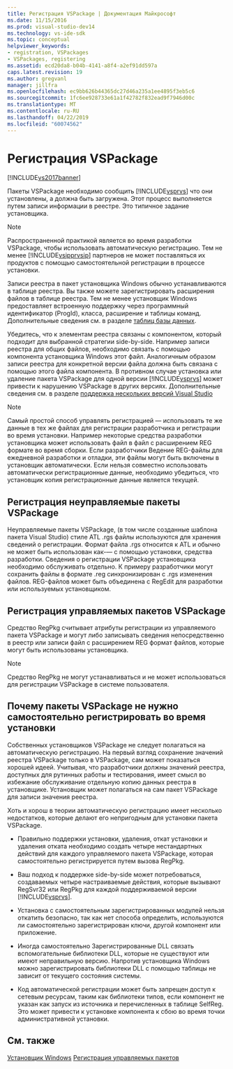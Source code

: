 ```yaml
---
title: Регистрация VSPackage | Документация Майкрософт
ms.date: 11/15/2016
ms.prod: visual-studio-dev14
ms.technology: vs-ide-sdk
ms.topic: conceptual
helpviewer_keywords:
- registration, VSPackages
- VSPackages, registering
ms.assetid: ecd20da8-b04b-4141-a8f4-a2ef91dd597a
caps.latest.revision: 19
ms.author: gregvanl
manager: jillfra
ms.openlocfilehash: ec9bb626b44365dc27d46a235a1ee4895f3eb5c6
ms.sourcegitcommit: 1fc6ee928733e61a1f42782f832ead9f7946d00c
ms.translationtype: MT
ms.contentlocale: ru-RU
ms.lasthandoff: 04/22/2019
ms.locfileid: "60074562"
---
```

# <a name="vspackage-registration"></a>Регистрация VSPackage
[!INCLUDE[vs2017banner](../../includes/vs2017banner.md)]

Пакеты VSPackage необходимо сообщить [!INCLUDE[vsprvs](../../includes/vsprvs-md.md)] что они установлены, а должна быть загружена. Этот процесс выполняется путем записи информации в реестре. Это типичное задание установщика.  
  
> [!NOTE]
>  Распространенной практикой является во время разработки VSPackage, чтобы использовать автоматическую регистрацию. Тем не менее [!INCLUDE[vsipprvsip](../../includes/vsipprvsip-md.md)] партнеров не может поставляться их продуктов с помощью самостоятельной регистрации в процессе установки.  
  
 Записи реестра в пакет установщика Windows обычно устанавливаются в таблице реестра. Вы также можете зарегистрировать расширения файлов в таблице реестра. Тем не менее установщик Windows предоставляет встроенную поддержку через программный идентификатор (ProgId), класса, расширение и таблицы команд. Дополнительные сведения см. в разделе [таблиц базы данных](http://msdn.microsoft.com/library/aa368259\(VS.85\).aspx).  
  
 Убедитесь, что к элементам реестра связаны с компонентом, который подходит для выбранной стратегии side-by-side. Например записи реестра для общих файлов, необходимо связать с помощью компонента установщика Windows этот файл. Аналогичным образом записи реестра для конкретной версии файла должна быть связана с помощью этого файла компонента. В противном случае установка или удаление пакета VSPackage для одной версии [!INCLUDE[vsprvs](../../includes/vsprvs-md.md)] может привести к нарушению VSPackage в других версиях. Дополнительные сведения см. в разделе [поддержка нескольких версий Visual Studio](../../extensibility/supporting-multiple-versions-of-visual-studio.md)  
  
> [!NOTE]
>  Самый простой способ управлять регистрацией — использовать те же данные в тех же файлах для регистрации разработчика и регистрации во время установки. Например некоторые средства разработки установщика может использовать файл в файл с расширением REG формате во время сборки. Если разработчики Ведение REG-файлы для ежедневной разработки и отладки, эти файлы могут быть включены в установщик автоматически. Если нельзя совместно использовать автоматически регистрационные данные, необходимо убедиться, что установщик копия регистрационные данные является текущей.  
  
## <a name="registering-unmanaged-vspackages"></a>Регистрация неуправляемые пакеты VSPackage  
 Неуправляемые пакеты VSPackage, (в том числе созданные шаблона пакета Visual Studio) стиле ATL .rgs файлы используются для хранения сведений о регистрации. Формат файла .rgs относится к ATL и обычно не может быть использован как-— с помощью установки, средства разработки. Сведения о регистрации VSPackage установщика необходимо обслуживать отдельно. К примеру разработчики могут сохранить файлы в формате .reg синхронизирован с .rgs изменения файлов. REG-файлов может быть объединена с RegEdit для разработки или используемых установщиком.  
  
## <a name="registering-managed-vspackages"></a>Регистрация управляемых пакетов VSPackage  
 Средство RegPkg считывает атрибуты регистрации из управляемого пакета VSPackage и могут либо записывать сведения непосредственно в реестр или записи файл с расширением REG формат файлов, которые могут быть использованы установщика.  
  
> [!NOTE]
>  Средство RegPkg не могут устанавливаться и не может использоваться для регистрации VSPackage в системе пользователя.  
  
## <a name="why-vspackages-should-not-self-register-at-install-time"></a>Почему пакеты VSPackage не нужно самостоятельно регистрировать во время установки  
 Собственных установщиков VSPackage не следует полагаться на автоматическую регистрацию. На первый взгляд сохранение значений реестра VSPackage только в VSPackage, сам может показаться хорошей идеей. Учитывая, что разработчики должны значений реестра, доступных для рутинных работы и тестирования, имеет смысл во избежание обслуживание отдельную копию данных реестра в установщике. Установщик может полагаться на сам пакет VSPackage для записи значения реестра.  
  
 Хоть и хорош в теории автоматическую регистрацию имеет несколько недостатков, которые делают его непригодным для установки пакета VSPackage.  
  
- Правильно поддержки установки, удаления, откат установки и удаления отката необходимо создать четыре нестандартных действий для каждого управляемого пакета VSPackage, которая самостоятельно регистрируется путем вызова RegPkg.  
  
- Ваш подход к поддержке side-by-side может потребоваться, создаваемых четыре настраиваемые действия, которые вызывают RegSvr32 или RegPkg для каждой поддерживаемой версии [!INCLUDE[vsprvs](../../includes/vsprvs-md.md)].  
  
- Установка с самостоятельным зарегистрированных модулей нельзя откатить безопасно, так как нет способа определить, используются ли самостоятельно зарегистрирован ключи, другой компонент или приложение.  
  
- Иногда самостоятельно Зарегистрированные DLL связать вспомогательные библиотеки DLL, которые не существуют или имеют неправильную версию. Напротив установщика Windows можно зарегистрировать библиотеки DLL с помощью таблицы не зависит от текущего состояния системы.  
  
- Код автоматической регистрации может быть запрещен доступ к сетевым ресурсам, таким как библиотеки типов, если компонент не указан как запуск из источника и перечисленных в таблице SelfReg. Это может привести к установке компонента к сбою во время точки административной установки.  
  
## <a name="see-also"></a>См. также  
 [Установщик Windows](http://msdn.microsoft.com/library/cc185688\(VS.85\).aspx)   
 [Регистрация управляемых пакетов](http://msdn.microsoft.com/f69e0ea3-6a92-4639-8ca9-4c9c210e58a1)
